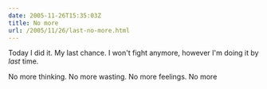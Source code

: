 ```yaml
---
date: 2005-11-26T15:35:03Z
title: No more
url: /2005/11/26/last-no-more.html
---
```


<p>Today I did it. My last chance. I won't fight anymore, however I'm doing it by <em>last</em> time.</p>
<p>No more thinking. No more wasting. No more feelings. No more</p>
